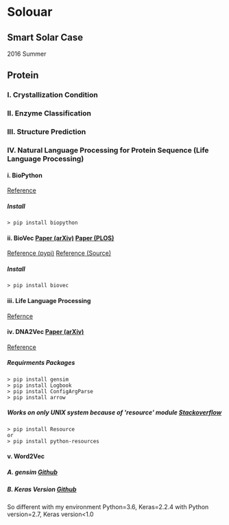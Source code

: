 # Solouar
## Smart Solar Case
2016 Summer

## Protein
### I. Crystallization Condition

### II. Enzyme Classification

### III. Structure Prediction

### IV. Natural Language Processing for Protein Sequence (Life Language Processing)
#### i. BioPython
[Reference](https://biopython.org/wiki/Download)
##### Install
```
> pip install biopython
```
#### ii. BioVec [Paper (arXiv)](https://arxiv.org/abs/1503.05140) [Paper (PLOS)](https://journals.plos.org/plosone/article?id=10.1371/journal.pone.0141287)
[Reference (pypi)](https://pypi.org/project/biovec/) [Reference (Source)](https://github.com/kyu999/biovec)
##### Install
```
> pip install biovec
```
#### iii. Life Language Processing
[Refernce](https://llp.berkeley.edu/)

#### iv. DNA2Vec [Paper (arXiv)](https://arxiv.org/abs/1701.06279)
[Reference](https://github.com/pnpnpn/dna2vec)
##### Requirments Packages
```
> pip install gensim
> pip install Logbook
> pip install ConfigArgParse
> pip install arrow
```
##### Works on only UNIX system because of 'resource' module [Stackoverflow](https://stackoverflow.com/questions/49232580/how-to-import-resource-module)
```
> pip install Resource
or
> pip install python-resources
```

#### v. Word2Vec
##### A. gensim [Github](https://github.com/RaRe-Technologies/gensim)

##### B. Keras Version [Github](https://github.com/niitsuma/word2vec-keras-in-gensim)
So different with my environment Python=3.6, Keras=2.2.4 with Python version=2.7, Keras version<1.0
